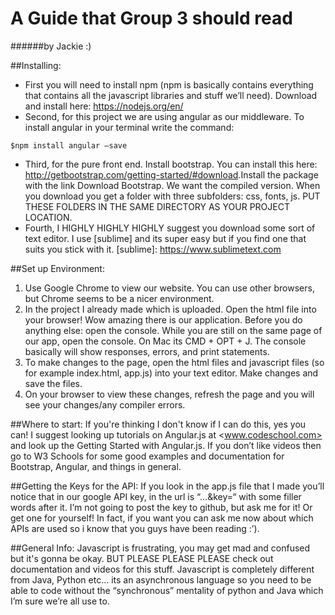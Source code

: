 # A Guide that Group 3 should read
######by Jackie :)

##Installing:
* First you will need to install npm (npm is basically contains everything that contains all the javascript libraries and stuff we’ll need). Download and install here: <https://nodejs.org/en/>
* Second, for this project we are using angular as our middleware. To install angular in your terminal write the command: 
```
$npm install angular —save
```
* Third, for the pure front end. Install bootstrap. You can install this here: <http://getbootstrap.com/getting-started/#download>.Install the package with the link Download Bootstrap. We want the compiled version. When you download you get a folder with three subfolders: css, fonts, js. PUT THESE FOLDERS IN THE SAME DIRECTORY AS YOUR PROJECT LOCATION. 
* Fourth, I HIGHLY HIGHLY HIGHLY suggest you download some sort of text editor. I use [sublime] and its super easy but if you find one that suits you stick with it. 
[sublime]: https://www.sublimetext.com

##Set up Environment:
1. Use Google Chrome to view our website. You can use other browsers, but Chrome seems to be a nicer environment.
2. In the project I already made which is uploaded. Open the html file into your browser! Wow amazing there is our application. Before you do anything else: open the console. While you are still on the same page of our app, open the console. On Mac its CMD + OPT + J. The console basically will show responses, errors, and print statements. 
3. To make changes to the page, open the html files and javascript files (so for example index.html, app.js) into your text editor. Make changes and save the files. 
4. On your browser to view these changes, refresh the page and you will see your changes/any compiler errors. 

##Where to start:
If you're thinking I don't know if I can do this, yes you can! I suggest looking up tutorials on Angular.js at <www.codeschool.com> and look up the Getting Started with Angular.js. If you don’t like videos then go to W3 Schools for some good examples and documentation for Bootstrap, Angular, and things in general. 

##Getting the Keys for the API:
If you look in the app.js file that I made you’ll notice that in our google API key, in the url is “…&key=“ with some filler words after it. I’m not going to post the key to github, but ask me for it! Or get one for yourself! In fact, if you want you can ask me now about which APIs are used so i know that you guys have been reading :’). 

##General Info:
Javascript is frustrating, you may get mad and confused but it's gonna be okay. BUT PLEASE PLEASE PLEASE check out documentation and videos for this stuff. Javascript is completely different from Java, Python etc… its an asynchronous language so you need to be able to code without the “synchronous” mentality of python and Java which I’m sure we’re all use to.

